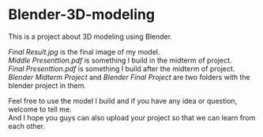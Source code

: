 # Blender-3D-modeling
This is a project about 3D modeling using Blender.

*Final Result.jpg* is the final image of my model.  
*Middle Presenttion.pdf* is something I build in the midterm of project.  
*Final Presenttion.pdf* is something I build after the midterm of project.  
*Blender Midterm Project* and *Blender Final Project* are two folders with the blender project in them.  

Feel free to use the model I build and if you have any idea or question, welcome to tell me.  
And I hope you guys can also upload your project so that we can learn from each other.  
